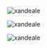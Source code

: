 <p><img src="https://github-readme-stats.vercel.app/api/top-langs?username=xandeale&show_icons=true&locale=en&theme=algolia" alt="xandeale" /><br</p>
<p><img src="https://github-readme-stats.vercel.app/api?username=xandeale&show_icons=true&locale=en&hide_rank=true&theme=algolia" alt="xandeale" /></p>
<p><img src="https://github-readme-streak-stats.herokuapp.com/?user=xandeale&theme=algolia" alt="xandeale" /></p>


